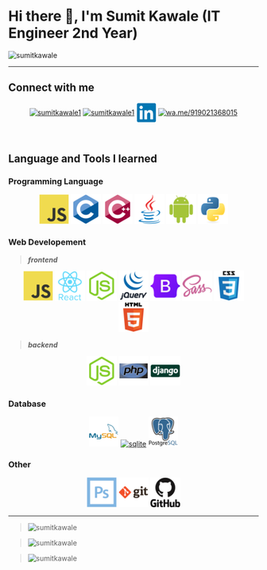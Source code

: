 # Hi there 👋, I'm Sumit Kawale (IT Engineer 2nd Year)

<p align="left"> <img src="https://komarev.com/ghpvc/?username=sumitkawale&label=Profile%20views&color=640fd4&style=flat" alt="sumitkawale" /></p>

<hr />


## Connect with me

<p align="center">
    <a href="https://www.codechef.com/users/sumitkawale" target="_blank"> <img align="center" src="https://cdn.jsdelivr.net/npm/simple-icons@3.1.0/icons/codechef.svg" alt="sumitkawale1" height="40" width="40" /></a>
    <a href="https://instagram.com/sumitkawale1" target="_blank"> <img align="center" src="https://raw.githubusercontent.com/rahuldkjain/github-profile-readme-generator/master/src/images/icons/Social/instagram.svg" alt="sumitkawale1" height="40" width="40" /></a>
    <a href="https://www.linkedin.com/in/sumit-kawale-a3b51421b/" target="_blank"> <img align="center" src="https://raw.githubusercontent.com/devicons/devicon/master/icons/linkedin/linkedin-original.svg" alt="sumit-kawale-a3b51421b" height="40" width="40" /></a>
    <a href="https://wa.me/919021368015" target="_blank"> <img align="center" src="https://raw.githubusercontent.com/rahuldkjain/github-profile-readme-generator/master/src/images/icons/Social/whatsapp.svg" alt="wa.me/919021368015" height="40" width="40" /></a>
</p>
<br>
 
## Language and Tools I learned

### Programming Language

<p align="center"> 
    <a href="https://www.javascripttutorial.net" target="_blank"> <img src="https://raw.githubusercontent.com/devicons/devicon/master/icons/javascript/javascript-original.svg" alt="javascript" width="60" height="60"/></a>
    <a href="https://www.cprogramming.com/tutorial/c-tutorial.html?inl=nv" target="_blank"> <img src="https://raw.githubusercontent.com/devicons/devicon/master/icons/c/c-original.svg" alt="c language" width="60" height="60"/></a>
    <a href="https://www.cprogramming.com/tutorial/c++-tutorial.html?inl=nv" target="_blank"> <img src="https://raw.githubusercontent.com/devicons/devicon/master/icons/cplusplus/cplusplus-original.svg" alt="c++ language" width="60" height="60"/></a>
    <a href="https://docs.oracle.com/en/java/" target="_blank"> <img src="https://raw.githubusercontent.com/devicons/devicon/master/icons/java/java-original.svg" alt="java" width="60" height="60"/></a>
    <a href="https://developer.android.com/about/versions/11" target="_blank"> <img src="https://raw.githubusercontent.com/devicons/devicon/master/icons/android/android-original.svg" alt="android" width="60" height="60"/></a>
    <a href="https://www.python.org" target="_blank"> <img src="https://raw.githubusercontent.com/devicons/devicon/master/icons/python/python-original.svg" alt="python" width="60" height="60"/></a>
</p>


### Web Developement

> **_frontend_**

<p align="center"> 
    <a href="https://www.javascripttutorial.net" target="_blank"> <img src="https://raw.githubusercontent.com/devicons/devicon/master/icons/javascript/javascript-original.svg" alt="javascript" width="60" height="60"/></a>
    <a href="https://reactjs.org" target="_blank"> <img src="https://raw.githubusercontent.com/devicons/devicon/master/icons/react/react-original-wordmark.svg" alt="react" width="60" height="60"/></a>
    <a href="https://nodejs.org" target="_blank"> <img src="https://raw.githubusercontent.com/devicons/devicon/master/icons/nodejs/nodejs-original.svg" alt="nodejs" width="60" height="60"/></a>
    <a href="https://www.google.com/url?sa=t&rct=j&q=&esrc=s&source=web&cd=&cad=rja&uact=8&ved=2ahUKEwjimZy_tM_2AhVdTmwGHToZD2IQFnoECAwQAQ&url=https%3A%2F%2Fjquery.com%2F&usg=AOvVaw1yb1TgbSxtZNKnsTynd_HN" target="_blank"> <img src="https://raw.githubusercontent.com/devicons/devicon/master/icons/jquery/jquery-original-wordmark.svg" alt="jquery" width="60" height="60"/></a>
    <a href="https://getbootstrap.com/docs/5.1/getting-started/introduction/" target="_blank"> <img src="https://raw.githubusercontent.com/devicons/devicon/master/icons/bootstrap/bootstrap-original.svg" alt="bootstrap" width="60" height="60"/></a>
    <a href="https://www.google.com/url?sa=t&rct=j&q=&esrc=s&source=web&cd=&cad=rja&uact=8&ved=2ahUKEwj_0fbVtM_2AhXcS2wGHc1YDMcQFnoECAsQAQ&url=https%3A%2F%2Fsass-lang.com%2F&usg=AOvVaw0p_IRgLEbIPRGWtlW7Wph8" target="_blank"> <img src="https://raw.githubusercontent.com/devicons/devicon/master/icons/sass/sass-original.svg" alt="sass" width="60" height="60"/></a>
    <a href="https://www.w3schools.com/css/default.asp" target="_blank"> <img src="https://raw.githubusercontent.com/devicons/devicon/master/icons/css3/css3-original-wordmark.svg" alt="css" width="60" height="60"/></a>
    <a href="https://www.w3schools.com/html/default.asp" target="_blank"> <img src="https://raw.githubusercontent.com/devicons/devicon/master/icons/html5/html5-original-wordmark.svg" alt="html" width="60" height="60"/></a>
</p>

> **_backend_**

<p align="center"> 
    <a href="https://nodejs.org/" target="_blank"> <img src="https://raw.githubusercontent.com/devicons/devicon/master/icons/nodejs/nodejs-original.svg" alt="nodejs" width="60" height="60"/></a>
    <a href="https://www.php.net/" target="_blank"> <img src="https://raw.githubusercontent.com/devicons/devicon/master/icons/php/php-original.svg" alt="php" width="60" height="60"/></a>
    <a href="https://www.google.com/url?sa=t&source=web&cd=&cad=rja&uact=8&ved=2ahUKEwi77eeutc_2AhUGyosBHdr2BQwQFnoECBAQAQ&url=https%3A%2F%2Fwww.djangoproject.com%2F&usg=AOvVaw3E6qaJashVeeIx3oahQxD7" target="_blank"> <img src="https://raw.githubusercontent.com/devicons/devicon/master/icons/django/django-original.svg" alt="django" width="60" height="60"/></a>
</p>


### Database 

<p align="center">
    <a href="https://www.mysql.com/" target="_blank"> <img src="https://raw.githubusercontent.com/devicons/devicon/master/icons/mysql/mysql-original-wordmark.svg" alt="mysql" width="60" height="60"/></a>
    <a href="https://www.google.com/url?sa=t&rct=j&q=&esrc=s&source=web&cd=&cad=rja&uact=8&ved=2ahUKEwjh1N7Ftc_2AhUvBKYKHYTpA5kQFnoECBAQAQ&url=https%3A%2F%2Fwww.sqlite.org%2F&usg=AOvVaw2FGx1kWp6WBAJWy5IhYh3r" target="_blank"> <img src="https://upload.wikimedia.org/wikipedia/commons/9/97/Sqlite-square-icon.svg" alt="sqlite" width="60" height="60"/></a>
    <a href="https://www.google.com/url?sa=t&rct=j&q=&esrc=s&source=web&cd=&cad=rja&uact=8&ved=2ahUKEwj9z5nKtc_2AhVyJaYKHTGyDewQFnoECBEQAQ&url=https%3A%2F%2Fwww.postgresql.org%2F&usg=AOvVaw0He1mmeTUi_lhXjiRGJtzr" target="_blank"> <img src="https://raw.githubusercontent.com/devicons/devicon/master/icons/postgresql/postgresql-original-wordmark.svg" alt="postgresql" width="60" height="60"/></a>
</p>


### Other

<p align="center">
    <a href="https://www.adobe.com/in/products/photoshop.html" target="_blank"> <img src="https://raw.githubusercontent.com/devicons/devicon/master/icons/photoshop/photoshop-line.svg" alt="photoshop" width="60" height="60"/></a>
    <a href="https://git-scm.com/" target="_blank"> <img src="https://raw.githubusercontent.com/devicons/devicon/master/icons/git/git-original-wordmark.svg" alt="git" width="60" height="60"/></a>
    <a href="https://github.com/" target="_blank"> <img src="https://raw.githubusercontent.com/devicons/devicon/master/icons/github/github-original-wordmark.svg" alt="github" width="60" height="60"/></a>
</p>


<hr/>


> ![sumitkawale](https://github-readme-stats.vercel.app/api/top-langs?username=sumitkawale&show_icons=true&locale=en&layout=compact)

> ![sumitkawale](https://github-readme-stats.vercel.app/api?username=sumitkawale&show_icons=true&locale=en)

> ![sumitkawale](https://github-readme-streak-stats.herokuapp.com/?user=sumitkawale)    
    
